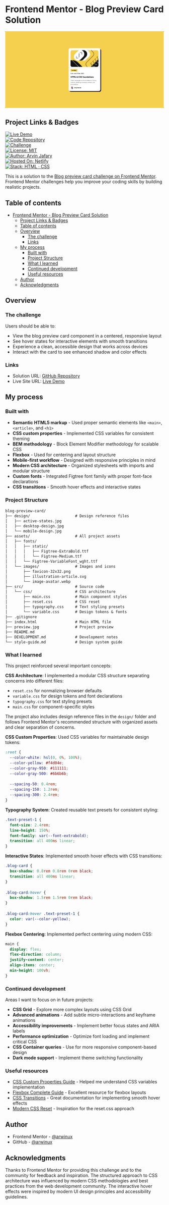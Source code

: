 # Frontend Mentor - Blog Preview Card Solution

![Blog Preview Card](./preview.jpg)

## Project Links & Badges

<div style="text-align:left;">

[![Live Demo](https://img.shields.io/badge/Live-Demo-cc3333?style=for-the-badge)](https://01-newbie-blog-preview-card.netlify.app/)  
[![Code Repository](https://img.shields.io/badge/Code-Repository-d46b2a?style=for-the-badge)](https://github.com/arwinux/frontend-journey/tree/main/01-newbie/blog-preview-card)  
[![Challenge](https://img.shields.io/badge/Challenge-Frontendmentor-c7b000?style=for-the-badge&logoColor=white)](https://www.frontendmentor.io/solutions/blog-preview-card-solution-s8_wDg1zTY)  
[![License: MIT](https://img.shields.io/badge/License-MIT-11bb33?style=for-the-badge)](https://opensource.org/licenses/MIT)  
[![Author: Arvin Jafary](https://img.shields.io/badge/Author-Arvin%20Jafary-3366cc?style=for-the-badge)](https://github.com/arwinux)  
[![Hosted On: Netlify](https://img.shields.io/badge/Hosted-Netlify-9933cc?style=for-the-badge)](https://www.netlify.com)  
[![Stack: HTML · CSS](https://img.shields.io/badge/Stack-HTML%20·%20CSS-cccccc?style=for-the-badge)](#)

</div>

This is a solution to the [Blog preview card challenge on Frontend Mentor](https://www.frontendmentor.io/challenges/blog-preview-card-ckPaj01IcS). Frontend Mentor challenges help you improve your coding skills by building realistic projects.

## Table of contents

- [Frontend Mentor - Blog Preview Card Solution](#frontend-mentor---blog-preview-card-solution)
  - [Project Links \& Badges](#project-links--badges)
  - [Table of contents](#table-of-contents)
  - [Overview](#overview)
    - [The challenge](#the-challenge)
    - [Links](#links)
  - [My process](#my-process)
    - [Built with](#built-with)
    - [Project Structure](#project-structure)
    - [What I learned](#what-i-learned)
    - [Continued development](#continued-development)
    - [Useful resources](#useful-resources)
  - [Author](#author)
  - [Acknowledgments](#acknowledgments)

## Overview

### The challenge

Users should be able to:

- View the blog preview card component in a centered, responsive layout
- See hover states for interactive elements with smooth transitions
- Experience a clean, accessible design that works across devices
- Interact with the card to see enhanced shadow and color effects

### Links

- Solution URL: [GitHub Repository](https://github.com/arwinux/frontend-journey/tree/main/01-newbie/blog-preview-card)
- Live Site URL: [Live Demo](https://01-newbie-blog-preview-card.netlify.app/)

## My process

### Built with

- **Semantic HTML5 markup** - Used proper semantic elements like `<main>`, `<article>`, and `<h1>`
- **CSS custom properties** - Implemented CSS variables for consistent theming
- **BEM methodology** - Block Element Modifier methodology for scalable CSS
- **Flexbox** - Used for centering and layout structure
- **Mobile-first workflow** - Designed with responsive principles in mind
- **Modern CSS architecture** - Organized stylesheets with imports and modular structure
- **Custom fonts** - Integrated Figtree font family with proper font-face declarations
- **CSS transitions** - Smooth hover effects and interactive states

### Project Structure

```
blog-preview-card/
├── design/                    # Design reference files
│   ├── active-states.jpg
│   ├── desktop-design.jpg
│   └── mobile-design.jpg
├── assets/                    # All project assets
│   ├── fonts/
│   │   ├── static/
│   │   │   ├── Figtree-ExtraBold.ttf
│   │   │   └── Figtree-Medium.ttf
│   │   └── Figtree-VariableFont_wght.ttf
│   └── images/                # Images and icons
│       ├── favicon-32x32.png
│       ├── illustration-article.svg
│       └── image-avatar.webp
├── src/                       # Source code
│   └── css/                   # CSS architecture
│       ├── main.css           # Main component styles
│       ├── reset.css          # CSS reset
│       ├── typography.css     # Text styling presets
│       └── variable.css       # Design tokens & fonts
├── .gitignore
├── index.html                 # Main HTML file
├── preview.jpg                # Project preview
├── README.md
├── DEVELOPMENT.md             # Development notes
└── style-guide.md             # Design system guide
```

### What I learned

This project reinforced several important concepts:

**CSS Architecture**: I implemented a modular CSS structure separating concerns into different files:

- `reset.css` for normalizing browser defaults
- `variable.css` for design tokens and font declarations
- `typography.css` for text styling presets
- `main.css` for component-specific styles

The project also includes design reference files in the `design/` folder and follows Frontend Mentor's recommended structure with organized assets and clear separation of concerns.

**CSS Custom Properties**: Used CSS variables for maintainable design tokens:

```css
:root {
  --color-white: hsl(0, 0%, 100%);
  --color-yellow: #f4d04e;
  --color-gray-950: #111111;
  --color-gray-500: #6b6b6b;

  --spacing-50: 0.4rem;
  --spacing-150: 1.2rem;
  --spacing-300: 2.4rem;
}
```

**Typography System**: Created reusable text presets for consistent styling:

```css
.text-preset-1 {
  font-size: 2.4rem;
  line-height: 150%;
  font-family: var(--font-extrabold);
  transition: all 400ms linear;
}
```

**Interactive States**: Implemented smooth hover effects with CSS transitions:

```css
.blog-card {
  box-shadow: 0.8rem 0.8rem 0rem black;
  transition: all 400ms linear;
}

.blog-card:hover {
  box-shadow: 1.5rem 1.5rem 0rem black;
}

.blog-card:hover .text-preset-1 {
  color: var(--color-yellow);
}
```

**Flexbox Centering**: Implemented perfect centering using modern CSS:

```css
main {
  display: flex;
  flex-direction: column;
  justify-content: center;
  align-items: center;
  min-height: 100vh;
}
```

### Continued development

Areas I want to focus on in future projects:

- **CSS Grid** - Explore more complex layouts using CSS Grid
- **Advanced animations** - Add subtle micro-interactions and keyframe animations
- **Accessibility improvements** - Implement better focus states and ARIA labels
- **Performance optimization** - Optimize font loading and implement critical CSS
- **CSS Container queries** - Use for more responsive component-based design
- **Dark mode support** - Implement theme switching functionality

### Useful resources

- [CSS Custom Properties Guide](https://developer.mozilla.org/en-US/docs/Web/CSS/Using_CSS_custom_properties) - Helped me understand CSS variables implementation
- [Flexbox Complete Guide](https://css-tricks.com/snippets/css/a-guide-to-flexbox/) - Excellent resource for flexbox layouts
- [CSS Transitions](https://developer.mozilla.org/en-US/docs/Web/CSS/CSS_Transitions) - Great documentation for implementing smooth hover effects
- [Modern CSS Reset](https://piccalil.li/blog/a-modern-css-reset/) - Inspiration for the reset.css approach

## Author

- Frontend Mentor - [@arwinux](https://www.frontendmentor.io/profile/arwinux)
- GitHub - [@arwinux](https://github.com/arwinux)

## Acknowledgments

Thanks to Frontend Mentor for providing this challenge and to the community for feedback and inspiration. The structured approach to CSS architecture was influenced by modern CSS methodologies and best practices from the web development community. The interactive hover effects were inspired by modern UI design principles and accessibility guidelines.
